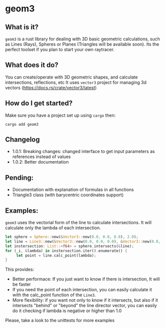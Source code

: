 # geom3

## What is it?
`geom3` is a rust library for dealing with 3D basic geometric calculations, such as Lines (Rays), Spheres or Planes (Triangles will be available soon).
Its the perfect toolset if you plan to start your own raytracer.

## What does it do?
You can create/operate with 3D geometric shapes, and calculate intersections, reflections, etc
It uses `vector3` project for managing 3d vectors (https://docs.rs/crate/vector3/latest)

## How do I get started?
Make sure you have a project set up using `cargo` then:
```
cargo add geom3
```
## Changelog
* 1.0.1: Breaking changes: changed interface to get input parameters as references instead of values
* 1.0.2: Better documentation

## Pending:
* Documentation with explanation of formulas in all functions
* Triangle3 class (with barycentric coordinates support)


## Examples:
`geom3` uses the vectorial form of the line to calculate intersections. It will calculate only the lambda of each intersection.
```rust
let sphere = Sphere::new(&Vector3::new(0.0, 0.0, 0.0), 2.0);
let line = Line3::new(&Vector3::new(0.0, 0.0, 0.0), &Vector3::new(0.0, 0.0, 10.0));
let instersection: List::<f64> = sphere.intersects(&line);
for (_i, &lambda) in instersection.iter().enumerate() {
     let point = line.calc_point(lambda);
}
```
This provides:
* Better performace: If you just want to know if there is intersection, It will be faster
* If you need the point of each intersection, you can easily calculate it with the calc_point function of the `Line3`.
* More flexibility: if you want not only to know if it intersects, but also if it intersects "behind" or "beyond" the line director vector, you can easily do it checking if lambda is negative or higher than 1.0

Please, take a look to the unittests for more examples

